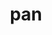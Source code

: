 ---
category: 3-letters
denotation: null
name: pan
reference_link: https://www.etymonline.com/word/pan
root_language: null
root_name: null
title: pan
type: free
word_sums:
- respelling: pan
  sum: 'Pan + '
---